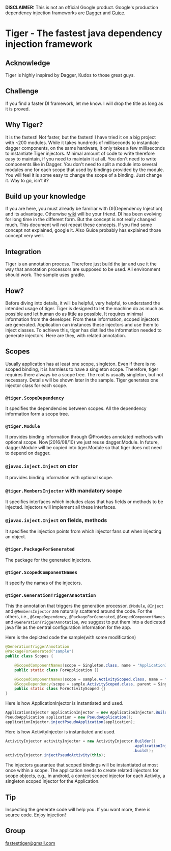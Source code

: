 **DISCLAIMER:** This is not an official Google product.  Google's production dependency injection frameworks are [Dagger](https://github.com/google/dagger) and [Guice](https://github.com/google/guice).

# Tiger - The fastest java dependency injection framework

## Acknowledge
Tiger is highly inspired by Dagger, Kudos to those great guys.

## Challenge
If you find a faster DI framework, let me know. I will drop the title as long as it is proved.

## Why Tiger?
It is the fastest! Not faster, but the fastest! I have tried it on a big project with ~200 modules. While it takes hundreds of milliseconds to instantiate dagger components, on the same hardware, it only takes a few milliseconds to instantiate Tiger injectors.
Minimal amount of code to write therefore easy to maintain, if you need to maintain it at all. You don't need to write components like in Dagger. You don't need to split a module into several modules one for each scope that used by bindings provided by the module. You will feel it is some easy to change the scope of a binding. Just change it. Way to go, isn’t it?

## Build up your knowledge
If you are here, you must already be familiar with DI(Dependency Injection) and its advantage. Otherwise [wiki](https://en.wikipedia.org/wiki/Dependency_injection) will be your friend.
DI has been evolving for long time in the different form. But the concept is not really changed much. This document will not repeat these concepts. If you find some concept not explained, google it. Also Guice probably has explained those concept very well.

## Integration
Tiger is an annotation process. Therefore just build the jar and use it the way that annotation processors are supposed to be used. All environment should work. The sample uses gradle.

## How?
Before diving into details, it will be helpful, very helpful, to understand the intended usage of tiger. Tiger is designed to let the machine do as much as possible and let human do as little as possible. It requires minimal information from the developer. From these information, scoped injectors are generated. Application can instances these injectors and use them to inject classes. To achieve this, tiger has distilled the information needed to generate injectors. Here are they, with related annotation.

## Scopes
Usually application has at least one scope, singleton. Even if there is no scoped binding, it is harmless to have a singleton scope. Therefore, tiger requires there always be a scope tree. The root is usually singleton, but not necessary. Details will be shown later in the sample. Tiger generates one injector class for each scope.

### `@tiger.ScopeDependency`
It specifies the dependencies between scopes. All the dependency information form a scope tree.

### `@tiger.Module`
It provides binding information through @Provides annotated methods with optional scope. Now(2016/08/10)  we just reuse dagger.Module. In future, dagger.Module will be copied into tiger.Module so that tiger does not need to depend on dagger.

### `@javax.inject.Inject` on ctor
It provides binding information with optional scope.

### `@tiger.MembersInjector` with mandatory scope
It specifies interfaces which includes class that has fields or methods to be injected. Injectors will implement all these interfaces.

### `@javax.inject.Inject` on fields, methods
It specifies the injection points from which injector fans out when injecting an object.

### `@tiger.PackageForGenerated`
The package for the generated injectors.

### `@tiger.ScopedComponentNames`
It specify the names of the injectors.

### `@tiger.GenerationTriggerAnnotation`
This the annotation that triggers the generation processor.
`@Module`, `@Inject` and `@MembersInjector` are naturally scattered around the code. For the others, i.e., `@ScopeDependency`, `@PackageForGenerated`, `@ScopedComponentNames` and `@GenerationTriggerAnnotation`, we suggest to put them into a dedicated java file as the central configuration information for the app.

Here is the depicted code the sample(with some modification)

``` java
@GenerationTriggerAnnotation
@PackageForGenerated("sample")
public class Scopes {

    @ScopedComponentNames(scope = Singleton.class, name = "ApplicationInjector" )
    public static class ForApplication {}

    @ScopedComponentNames(scope = sample.ActivityScoped.class, name = "ActivityInjector" )
    @ScopeDependency(scope = sample.ActivityScoped.class, parent = Singleton.class)
    public static class ForActivityScoped {}
}
```

Here is how ApplicationInjector is instantiated and used.

``` java
ApplicationInjector applicationInjector = new ApplicationInjector.Builder().build();
PseudoApplication application = new PseudoApplication();
applicationInjector.injectPseudoApplication(application);
```

Here is how ActivityInjector is instantiated and used.

``` java
ActivityInjector activityInjector = new ActivityInjector.Builder()
                                                        .applicationInjector(applicationInjector)
                                                        .build();
activityInjector.injectPseudoActivity(this);
```


The injectors guarantee that scoped bindings will be instantiated at most once within a scope. The application needs to create related injectors for scope objects, e.g., in android, a context scoped injector for each Activity, a singleton scoped injector for the Application.

## Tip
Inspecting the generate code will help you. If you want more, there is source code.
Enjoy injection!

## Group
fastesttiger@gmail.com
